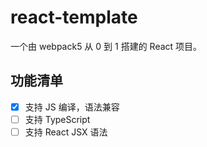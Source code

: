 # react-template

一个由 webpack5 从 0 到 1 搭建的 React 项目。

## 功能清单

- [x] 支持 JS 编译，语法兼容
- [ ] 支持 TypeScript
- [ ] 支持 React JSX 语法
